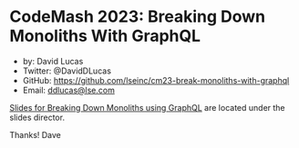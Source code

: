 # CodeMash 2023: Breaking Down Monoliths With GraphQL
- by: 		David Lucas
- Twitter:      @DavidDLucas
- GitHub:       https://github.com/lseinc/cm23-break-monoliths-with-graphql
- Email:        ddlucas@lse.com

[Slides for Breaking Down Monoliths using GraphQL](https://github.com/lseinc/cm23-break-monoliths-with-graphql/blob/46a54395a2ff5838fdc97b030f78036134c4fa2b/slides/Breaking-Monolith-with-GraphQL.pdf) are located under the slides director.

Thanks!
Dave




